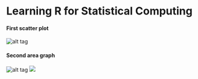 # Learning R for Statistical Computing

#### First scatter plot
![alt tag](https://github.com/mgruesbeck/learn-R-for-statistical-computing/blob/master/1-scatterplot/scatterplot.png)

#### Second area graph 
![alt tag](https://github.com/mgruesbeck/learn-R-for-statistical-computing/blob/master/2-datestamps/time_series.svg)
<img src="https://github.com/mgruesbeck/learn-R-for-statistical-computing/blob/master/2-datestamps/time_series.svg">

